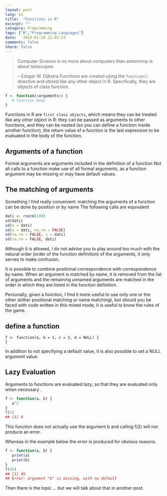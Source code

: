 ```yaml
---
layout: post
lang: en
title:  "Functions in R"
excerpt: ""
category: Programming 
tags: ["R","Programming Languages"]
date:   2016-01-20 22:45:33
comments: false
share: false
---
```


> Computer Science is no more about computers than astronomy is about telescopes.
>
> – Edsger W. Dijkstra
Functions are created using the `function()` directive and stored like any other object in R. 
Specifically, they are objects of class function.

```r
f <- function(<arguments>) {
   # function body
}
```
Functions in R are `first class objects`, which means they can be treated like any other object in R: they can be passed as arguments to other functions, and they can be nested (so you can define a function inside another function), the return value of a function is the last expression to be evaluated in the body of the function.
## Arguments of a function

Formal arguments are arguments included in the definition of a function
Not all calls to a function make use of all formal arguments, as
a function argument may be missing or may have default values.

## The matching of arguments 
Something I find really convenient: matching the arguments of a function can be done by position or by name
The following calls are equivalent

```r
dati <- rnorm(100)
sd(dati)
sd(x = dati)
sd(x = dati, na.rm = FALSE)
sd(na.rm = FALSE, x = dati)
sd(na.rm = FALSE, dati)
```
Although it is allowed, I do not advise you to play around too much with the natural order (order of the function definition) of the arguments, it only serves to make confusion.

It is possible to combine positional correspondence with correspondence by name.
When an argument is matched by name, it is removed from the list of arguments and the remaining unnamed arguments are matched in the order in which they are listed in the function definition. 

Personally, given a function, I find it more useful to use only one or the other (either positional matching or name matching), but should you be faced with code written in this mixed mode, it is useful to know the rules of the game.
## define a function
```
f <- function(a, b = 1, c = 2, d = NULL) {
}
```

In addition to not specifying a default value, it is also possible to set a NULL argument value.
## Lazy Evaluation
Arguments to functions are evaluated lazy, so that they are evaluated only when necessary .

```r
f <- function(a, b) {
   a^2
}
f(2)
## [1] 4
```

This function does not actually use the argument b and calling f(2) will not produce an error.

Whereas in the example below the error is produced for obvious reasons.

```r
f <- function(a, b) {
   print(a)
   print(b)
}
f(45)
## [1] 45
## Error: argument "b" is missing, with no default
```
Then there is the topic ... but we will talk about that in another post.



